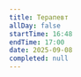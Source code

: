 ```yaml
---
title: Терапевт
allDay: false
startTime: 16:48
endTime: 17:00
date: 2025-09-08
completed: null
---
```


